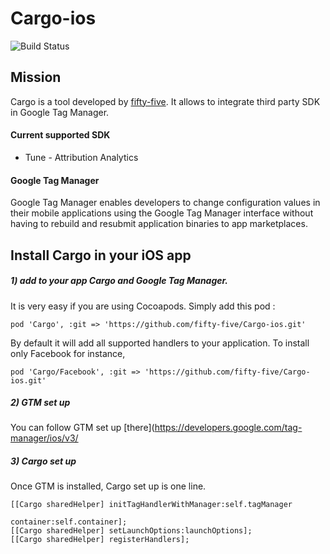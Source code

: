 # Cargo-ios

![Build Status](https://travis-ci.org/fifty-five/Cargo-android.svg?branch=master)


## Mission
Cargo is a tool developed by [fifty-five](http://fifty-five.com).
It allows to integrate third party SDK in Google Tag Manager.

#### Current supported SDK
- Tune - Attribution Analytics


#### Google Tag Manager
Google Tag Manager enables developers to change configuration values in their mobile applications using the Google Tag Manager interface without having to rebuild and resubmit application binaries to app marketplaces.



## Install Cargo in your iOS app

##### 1) add to your app Cargo and Google Tag Manager.
It is very easy if you are using Cocoapods.
Simply add this pod :
```
pod 'Cargo', :git => 'https://github.com/fifty-five/Cargo-ios.git'
```

By default it will add all supported handlers to your application.
To install only Facebook for instance,
```
pod 'Cargo/Facebook', :git => 'https://github.com/fifty-five/Cargo-ios.git'
```

##### 2) GTM set up
You can follow GTM set up [there](https://developers.google.com/tag-manager/ios/v3/

##### 3) Cargo set up
Once GTM is installed, Cargo set up is one line.
```
[[Cargo sharedHelper] initTagHandlerWithManager:self.tagManager
                                                  container:self.container];
[[Cargo sharedHelper] setLaunchOptions:launchOptions];
[[Cargo sharedHelper] registerHandlers];
```
